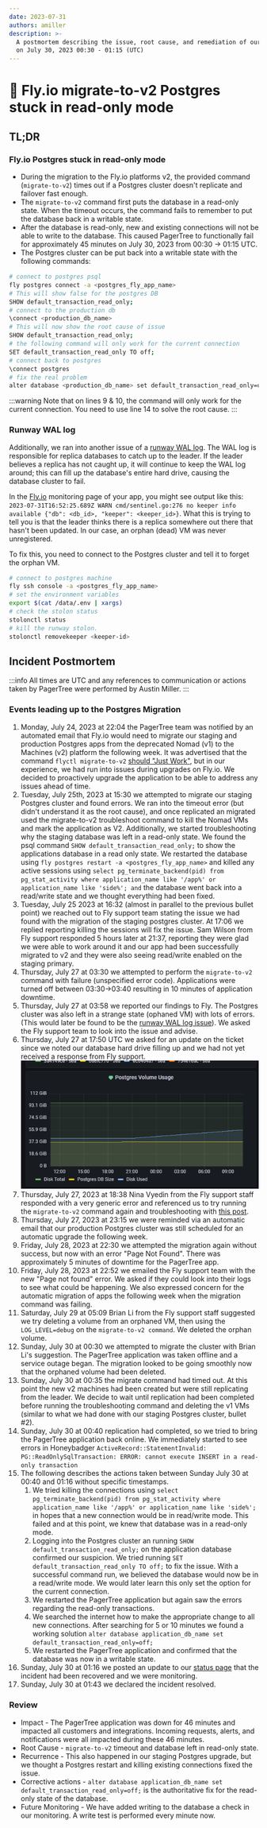 ```yaml
---
date: 2023-07-31
authors: amiller
description: >-
  A postmortem describing the issue, root cause, and remediation of our outage
  on July 30, 2023 00:30 - 01:15 (UTC)
---
```


# 📜 Fly.io migrate-to-v2 Postgres stuck in read-only mode

## TL;DR

### Fly.io Postgres stuck in read-only mode

* During the migration to the Fly.io platforms v2, the provided command (`migrate-to-v2`) times out if a Postgres cluster doesn't replicate and failover fast enough.
* The `migrate-to-v2` command first puts the database in a read-only state. When the timeout occurs, the command fails to remember to put the database back in a writable state.
* After the database is read-only, new and existing connections will not be able to write to the database. This caused PagerTree to functionally fail for approximately 45 minutes on July 30, 2023 from 00:30 -> 01:15 UTC.
* The Postgres cluster can be put back into a writable state with the following commands:

```bash showLineNumbers
# connect to postgres psql
fly postgres connect -a <postgres_fly_app_name>
# This will show false for the postgres DB
SHOW default_transaction_read_only; 
# connect to the production db
\connect <production_db_name>
# This will now show the root cause of issue
SHOW default_transaction_read_only;
# the following command will only work for the current connection
SET default_transaction_read_only TO off;
# connect back to postgres
\connect postgres
# fix the real problem
alter database <production_db_name> set default_transaction_read_only=off;
```

<!-- truncate -->

:::warning
Note that on lines 9 & 10, the command will only work for the current connection. You need to use line 14 to solve the root cause.
:::

### Runway WAL log

Additionally, we ran into another issue of a [runway WAL log](https://community.fly.io/t/no-keeper-available-runaway-wal/7153). The WAL log is responsible for replica databases to catch up to the leader. If the leader believes a replica has not caught up, it will continue to keep the WAL log around; this can fill up the database's entire hard drive, causing the database cluster to fail.

In the [Fly.io](https://fly.io/) monitoring page of your app, you might see output like this: `2023-07-31T16:52:25.689Z WARN cmd/sentinel.go:276 no keeper info available {"db": <db_id>, "keeper": <keeper_id>}`. What this is trying to tell you is that the leader thinks there is a replica somewhere out there that hasn't been updated. In our case, an orphan (dead) VM was never unregistered.

To fix this, you need to connect to the Postgres cluster and tell it to forget the orphan VM.

```bash
# connect to postgres machine
fly ssh console -a <postgres_fly_app_name>
# set the environment variables
export $(cat /data/.env | xargs)
# check the stolon status
stolonctl status
# kill the runway stolon.
stolonctl removekeeper <keeper-id>
```

## Incident Postmortem

:::info
All times are UTC and any references to communication or actions taken by PagerTree were performed by Austin Miller.
:::

### Events leading up to the Postgres Migration



1. Monday, July 24, 2023 at 22:04 the PagerTree team was notified by an automated email that Fly.io would need to migrate our staging and production Postgres apps from the deprecated Nomad (v1) to the Machines (v2) platform the following week. It was advertised that the command `flyctl migrate-to-v2` [should "Just Work"](https://community.fly.io/t/fly-migrate-to-v2-postgres-edition/12140), but in our experience, we had run into issues during upgrades on Fly.io. We decided to proactively upgrade the application to be able to address any issues ahead of time.
2. Tuesday, July 25th, 2023 at 15:30 we attempted to migrate our staging Postgres cluster and found errors. We ran into the timeout error (but didn't understand it as the root cause), and once replicated an migrated used the  migrate-to-v2 troubleshoot command to kill the Nomad VMs and mark the application as V2. Additionally, we started troubleshooting why the staging database was left in a read-only state. We found the psql command `SHOW default_transaction_read_only;` to show the applications database in a read only state. We restarted the database using `fly postgres restart -a <postgres_fly_app_name>` and killed any active sessions using `select pg_terminate_backend(pid) from pg_stat_activity where application_name like '/app%' or application_name like 'side%'; and` the database went back into a read/write state and we thought everything had been fixed.
3. Tuesday, July 25 2023 at 16:32 (almost in parallel to the previous bullet point) we reached out to Fly support team stating the issue we had found with the migration of the staging postgres cluster. At 17:06 we replied reporting killing the sessions will fix the issue. Sam Wilson from Fly support responded 5 hours later at 21:37, reporting they were glad we were able to work around it and our app had been successfully migrated to v2 and they were also seeing read/write enabled on the staging primary.
4. Thursday, July 27 at 03:30 we attempted to perform the `migrate-to-v2` command with failure (unspecified error code). Applications were turned off between 03:30->03:40 resulting in 10 minutes of application downtime.
5. Thursday, July 27 at 03:58 we reported our findings to Fly. The Postgres cluster was also left in a strange state (ophaned VM) with lots of errors. (This would later be found to be the [runway WAL log issue](fly.io-migrate-to-v2-postgres-stuck-in-read-only-mode.md#runway-wal-log)). We asked the Fly support team to look into the issue and advise.
6. Thursday, July 27 at 17:50 UTC we asked for an update on the ticket since we noted our database hard drive filling up and we had not yet received a response from Fly support.![](<.gitbook/assets/image (25).png>)
7. Thursday, July 27, 2023 at 18:38 Nina Vyedin from the Fly support staff responded with a very generic error and referenced us to try running the `migrate-to-v2` command again and troubleshooting with [this post](https://community.fly.io/t/fly-migrate-to-v2-postgres-edition/12140).
8. Thursday, July 27, 2023 at 23:15 we were reminded via an automatic email that our production Postgres cluster was still scheduled for an automatic upgrade the following week.
9. Friday, July 28, 2023 at 22:30 we attempted the migration again without success, but now with an error "Page Not Found". There was approximately 5 minutes of downtime for the PagerTree app.
10. Friday, July 28, 2023 at 22:52 we emailed the Fly support team with the new "Page not found" error. We asked if they could look into their logs to see what could be happening. We also expressed concern for the automatic migration of apps the following week when the migration command was failing.
11. Saturday, July 29 at 05:09 Brian Li from the Fly support staff suggested we try deleting a volume from an orphaned VM, then using the `LOG_LEVEL=debug` on the `migrate-to-v2 command`. We deleted the orphan volume.
12. Sunday, July 30 at 00:30 we attempted to migrate the cluster with Brian Li's suggestion. The PagerTree application was taken offline and a service outage began. The migration looked to be going smoothly now that the orphaned volume had been deleted.
13. Sunday, July 30 at 00:35 the migrate command had timed out. At this point the new v2 machines had been created but were still replicating from the leader. We decide to wait until replication had been completed before running the troubleshooting command and deleting the v1 VMs (similar to what we had done with our staging Postgres cluster, bullet #2).
14. Sunday, July 30 at 00:40 replication had completed, so we tried to bring the PagerTree application back online. We immediately started to see errors in Honeybadger `ActiveRecord::StatementInvalid: PG::ReadOnlySqlTransaction: ERROR: cannot execute INSERT in a read-only transaction`
15. The following describes the actions taken between Sunday July 30 at 00:40 and 01:16 without specific timestamps.
    1. We tried killing the connections using `select pg_terminate_backend(pid) from pg_stat_activity where application_name like '/app%' or application_name like 'side%';` in hopes that a new connection would be in read/write mode. This failed and at this point, we knew that database was in a read-only mode.
    2. Logging into the Postgres cluster an running `SHOW default_transaction_read_only;` on the application database confirmed our suspicion. We tried running `SET default_transaction_read_only TO off;` to fix the issue. With a successful command run, we believed the database would now be in a read/write mode. We would later learn this only set the option for the current connection.
    3. We restarted the PagerTree application but again saw the errors regarding the read-only transactions.
    4. We searched the internet how to make the appropriate change to all new connections. After searching for 5 or 10 minutes we found a working solution `alter database application_db_name set default_transaction_read_only=off;`
    5. We restarted the PagerTree application and confirmed that the database was now in a writable state.
16. Sunday, July 30 at 01:16 we posted an update to our [status page](https://status.pagertree.com/) that the incident had been recovered and we were monitoring.
17. Sunday, July 30 at 01:43 we declared the incident resolved.



### Review

* Impact - The PagerTree application was down for 46 minutes and impacted all customers and integrations. Incoming requests, alerts, and notifications were all impacted during these 46 minutes.
* Root Cause - `migrate-to-v2` timeout and database left in read-only state.
* Recurrence - This also happened in our staging Postgres upgrade, but we thought a Postgres restart and killing existing connections fixed the issue.
* Corrective actions - `alter database application_db_name set default_transaction_read_only=off;` is the authoritative fix for the read-only state of the database.
* Future Monitoring - We have added writing to the database a check in our monitoring. A write test is performed every minute now.

